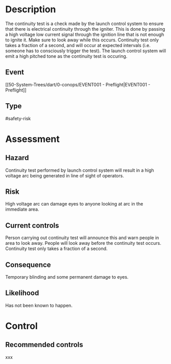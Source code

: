 # Description
The continuity test is a check made by the launch control system to ensure that there is electrical continuity through the igniter. This is done by passing a high voltage low current signal through the ignition line that is not enough to ignite it. Make sure to look away while this occurs. Continuity test only takes a fraction of a second, and will occur at expected intervals (i.e. someone has to consciously trigger the test). The launch control system will emit a high pitched tone as the continuity test is occuring.
## Event
[[50-System-Trees/dart/0-conops/EVENT001 - Preflight|EVENT001 - Preflight]]
## Type
#safety-risk
# Assessment
## Hazard
Continuity test performed by launch control system will result in a high voltage arc being generated in line of sight of operators.
## Risk
High voltage arc can damage eyes to anyone looking at arc in the immediate area.
## Current controls
Person carrying out continuity test will announce this and warn people in area to look away. People will look away before the continuity test occurs. Continuity test only takes a fraction of a second.
## Consequence
Temporary blinding and some permanent damage to eyes.
## Likelihood
Has not been known to happen.
# Control

## Recommended controls
xxx